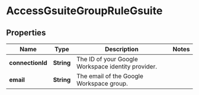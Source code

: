 

# AccessGsuiteGroupRuleGsuite


## Properties

| Name | Type | Description | Notes |
|------------ | ------------- | ------------- | -------------|
|**connectionId** | **String** | The ID of your Google Workspace identity provider. |  |
|**email** | **String** | The email of the Google Workspace group. |  |



